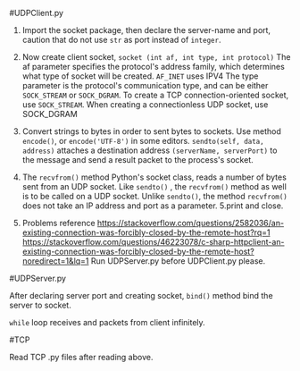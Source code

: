#UDPClient.py

1. Import the socket package, then declare the server-name and port, caution that do not use `str` as port instead of `integer`.
2. Now create client socket, `socket (int af, int type, int protocol)` The af parameter specifies the protocol's address family, which determines what type of socket will be created. `AF_INET` uses IPV4
The type parameter is the protocol's communication type, and can be either `SOCK_STREAM` or `SOCK_DGRAM`. To create a TCP connection-oriented socket, use `SOCK_STREAM`. When creating a connectionless UDP socket, use SOCK_DGRAM


3. Convert strings to bytes in order to sent bytes to sockets. Use method `encode()`, or `encode('UTF-8')` in some editors. `sendto(self, data, address)` attaches a destination address `(serverName, serverPort)` to the message and send a result packet to the process's socket.
4. The `recvfrom()` method Python's socket class, reads a number of bytes sent from an UDP socket. Like `sendto()` , the `recvfrom()` method as well is to be called on a UDP socket. Unlike `sendto()`, the method `recvfrom()` does not take an IP address and port as a parameter.
5.print and close.
6. Problems reference
https://stackoverflow.com/questions/2582036/an-existing-connection-was-forcibly-closed-by-the-remote-host?rq=1
https://stackoverflow.com/questions/46223078/c-sharp-httpclient-an-existing-connection-was-forcibly-closed-by-the-remote-host?noredirect=1&lq=1
Run UDPServer.py before UDPClient.py please.



#UDPServer.py

After declaring server port and creating socket, `bind()` method bind the server  to socket.

`while` loop receives and packets from client infinitely.

#TCP

Read TCP .py files after reading above.







